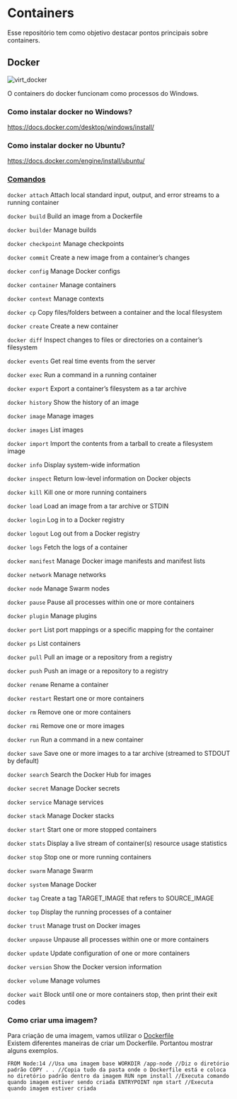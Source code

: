 # Containers

Esse repositório tem como objetivo destacar pontos principais sobre containers.

## Docker

![virt_docker](https://user-images.githubusercontent.com/41132563/154765115-020bac2d-6701-491c-b638-4f2c8c6c6020.png)

O containers do docker funcionam como processos do Windows.

### Como instalar docker no Windows? 

https://docs.docker.com/desktop/windows/install/

### Como instalar docker no Ubuntu?

https://docs.docker.com/engine/install/ubuntu/

### [Comandos](https://docs.docker.com/engine/reference/commandline/docker/)

`docker attach`	Attach local standard input, output, and error streams to a running container

`docker build`	Build an image from a Dockerfile

`docker builder`	Manage builds

`docker checkpoint`	Manage checkpoints

`docker commit`	Create a new image from a container’s changes

`docker config`	Manage Docker configs

`docker container`	Manage containers

`docker context`	Manage contexts

`docker cp`	Copy files/folders between a container and the local filesystem

`docker create`	Create a new container

`docker diff`	Inspect changes to files or directories on a container’s filesystem

`docker events`	Get real time events from the server

`docker exec`	Run a command in a running container

`docker export`	Export a container’s filesystem as a tar archive

`docker history`	Show the history of an image

`docker image`	Manage images

`docker images`	List images

`docker import`	Import the contents from a tarball to create a filesystem image

`docker info`	Display system-wide information

`docker inspect`	Return low-level information on Docker objects

`docker kill`	Kill one or more running containers

`docker load`	Load an image from a tar archive or STDIN

`docker login`	Log in to a Docker registry

`docker logout`	Log out from a Docker registry

`docker logs`	Fetch the logs of a container

`docker manifest`	Manage Docker image manifests and manifest lists

`docker network`	Manage networks

`docker node`	Manage Swarm nodes

`docker pause`	Pause all processes within one or more containers

`docker plugin`	Manage plugins

`docker port`	List port mappings or a specific mapping for the container

`docker ps`	List containers

`docker pull`	Pull an image or a repository from a registry

`docker push`	Push an image or a repository to a registry

`docker rename`	Rename a container

`docker restart`	Restart one or more containers

`docker rm`	Remove one or more containers

`docker rmi`	Remove one or more images

`docker run`	Run a command in a new container

`docker save`	Save one or more images to a tar archive (streamed to STDOUT by default)

`docker search`	Search the Docker Hub for images

`docker secret`	Manage Docker secrets

`docker service`	Manage services

`docker stack`	Manage Docker stacks

`docker start`	Start one or more stopped containers

`docker stats`	Display a live stream of container(s) resource usage statistics

`docker stop`	Stop one or more running containers

`docker swarm`	Manage Swarm

`docker system`	Manage Docker

`docker tag`	Create a tag TARGET_IMAGE that refers to SOURCE_IMAGE

`docker top`	Display the running processes of a container

`docker trust`	Manage trust on Docker images

`docker unpause`	Unpause all processes within one or more containers

`docker update`	Update configuration of one or more containers

`docker version`	Show the Docker version information

`docker volume`	Manage volumes

`docker wait`	Block until one or more containers stop, then print their exit codes

### Como criar uma imagem?

Para criação de uma imagem, vamos utilizar o [Dockerfile](https://docs.docker.com/engine/reference/builder/#from) <br />
Existem diferentes maneiras de criar um Dockerfile. Portantou mostrar alguns exemplos.

`FROM Node:14 //Usa uma imagem base
WORKDIR /app-node //Diz o diretório padrão
COPY . . //Copia tudo da pasta onde o Dockerfile está e coloca no diretório padrão dentro da imagem
RUN npm install //Executa comando quando imagem estiver sendo criada
ENTRYPOINT npm start //Executa quando imagem estiver criada` 
